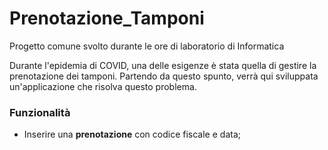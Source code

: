 # Prenotazione_Tamponi
Progetto comune svolto durante le ore di laboratorio di Informatica

Durante l'epidemia di COVID, una delle esigenze è stata quella di gestire la prenotazione dei tamponi.
Partendo da questo spunto, verrà qui sviluppata un'applicazione che risolva questo problema.

### Funzionalità
- Inserire una **prenotazione** con codice fiscale e data;
